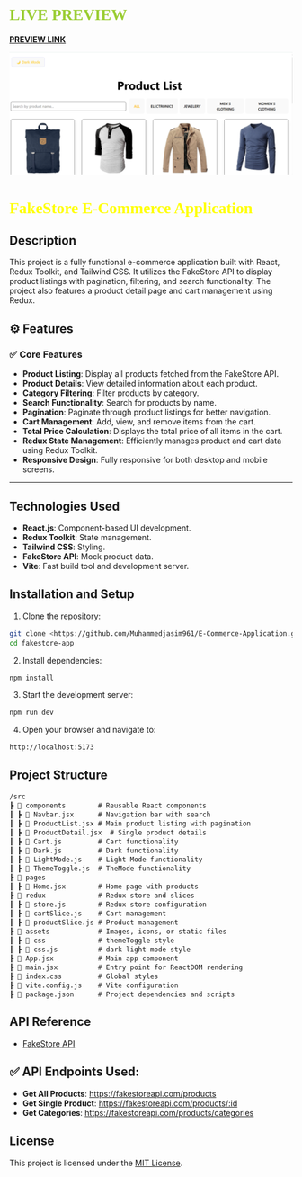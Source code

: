 <h1 style="color: yellowgreen;font-family: 'Times New Roman', serif;">LIVE PREVIEW</h1>

[**PREVIEW LINK**](https://muhammedjasim961.github.io/E-Commerce-Application/)

![alt text](image-1.png)

<h1 style="color: yellow;font-family: 'Times New Roman', serif;"> FakeStore E-Commerce Application</h1>

## Description

This project is a fully functional e-commerce application built with React, Redux Toolkit, and Tailwind CSS. It utilizes the FakeStore API to display product listings with pagination, filtering, and search functionality. The project also features a product detail page and cart management using Redux.

## ⚙️ **Features**

### ✅ **Core Features**

- **Product Listing**: Display all products fetched from the FakeStore API.
- **Product Details**: View detailed information about each product.
- **Category Filtering**: Filter products by category.
- **Search Functionality**: Search for products by name.
- **Pagination**: Paginate through product listings for better navigation.
- **Cart Management**: Add, view, and remove items from the cart.
- **Total Price Calculation**: Displays the total price of all items in the cart.
- **Redux State Management**: Efficiently manages product and cart data using Redux Toolkit.
- **Responsive Design**: Fully responsive for both desktop and mobile screens.

---

## Technologies Used

- **React.js**: Component-based UI development.
- **Redux Toolkit**: State management.
- **Tailwind CSS**: Styling.
- **FakeStore API**: Mock product data.
- **Vite**: Fast build tool and development server.

## Installation and Setup

1. Clone the repository:

```bash
git clone <https://github.com/Muhammedjasim961/E-Commerce-Application.git>
cd fakestore-app
```

2. Install dependencies:

```bash
npm install
```

3. Start the development server:

```bash
npm run dev
```

4. Open your browser and navigate to:

```
http://localhost:5173
```

## Project Structure

```
/src
┣ 📁 components        # Reusable React components
┃ ┣ 📄 Navbar.jsx      # Navigation bar with search
┃ ┣ 📄 ProductList.jsx # Main product listing with pagination
┃ ┣ 📄 ProductDetail.jsx  # Single product details
┃ ┣ 📄 Cart.js         # Cart functionality
┃ ┣ 📄 Dark.js         # Dark functionality
┃ ┣ 📄 LightMode.js    # Light Mode functionality
┃ ┣ 📄 ThemeToggle.js  # TheMode functionality
┣ 📁 pages
┃ ┣ 📄 Home.jsx        # Home page with products
┣ 📁 redux             # Redux store and slices
┃ ┣ 📄 store.js        # Redux store configuration
┃ ┣ 📄 cartSlice.js    # Cart management
┃ ┣ 📄 productSlice.js # Product management
┣ 📁 assets            # Images, icons, or static files
┃ ┣ 📁 css             # themeToggle style
┃ ┣ 📄 css.js          # dark light mode style
┣ 📄 App.jsx           # Main app component
┣ 📄 main.jsx          # Entry point for ReactDOM rendering
┣ 📄 index.css         # Global styles
┣ 📄 vite.config.js    # Vite configuration
┣ 📄 package.json      # Project dependencies and scripts
```

## API Reference

- [FakeStore API](https://fakestoreapi.com/)

## ✅ API Endpoints Used:

- **Get All Products**: https://fakestoreapi.com/products
- **Get Single Product**: https://fakestoreapi.com/products/:id
- **Get Categories**: https://fakestoreapi.com/products/categories

## License

This project is licensed under the [MIT License](LICENSE).
